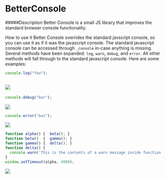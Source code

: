 BetterConsole
=============

#####Description
Better Console is a small JS library that improves the standard browser console functionality.

How to use it
Better Console overrides the standard javscript console, so  you can use it as if it was the javascript console.  The standard javascript console can be accessed through `_console` in-case anything is missing.  Several methods have been expanded: `log`, `warn`, `debug`, and `error`.  All other methods will fall through to the standard javascript console.  Here are some examples:

```javascript
console.log("foo");
```
![](http://makeitupasigo.com/docs/BetterConsole/logFoo.PNG)
---
```javascript
console.debug("bar");
```
![](http://makeitupasigo.com/docs/BetterConsole/debugBar.PNG)

```javascript
console.error("baz");
```
![](http://makeitupasigo.com/docs/BetterConsole/error_Baz.PNG)


```javascript
function alpha() {	beta();	}
function beta()  {	gamma(); }
function gamma() {	delta(); }
function delta() {
  console.warn('This is the contents of a warn message inside function delta.')
}				
window.setTimeout(alpha, 4000);	
```
![](http://makeitupasigo.com/docs/BetterConsole/warnWithStack.PNG)





